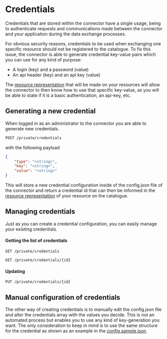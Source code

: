 # Credentials

Credentials that are stored within the connector have a single usage, being to authenticate requests and communications made between the connector and your application during the data exchange processes.

For obvious security reasons, credentials to be used when exchanging one specific resource should not be registered to the catalogue. To fix this issue, the connector is able to generate credential key-value pairs which you can use for any kind of purpose:

-   A login (key) and a password (value)
-   An api header (key) and an api key (value)

The [resource representation](./RESOURCE_REPRESENTATION.md) that will be made on your resources will allow the connector to then know how to use that specific key-value, as you will be able to state if it is a basic authentication, an api-key, etc.

## Generating a new credential

When logged in as an administrator to the connector you are able to generate new credentials.

```bash
POST /private/credentials
```

with the following payload

```json
{
    "type": "<string>",
    "key": "<string>",
    "value": "<string>"
}
```

This will store a new credential configuration inside of the config.json file of the connector and return a credential id that can then be informed in the [resource representation](./RESOURCE_REPRESENTATION.md) of your resource on the catalogue.

## Managing credentials

Just as you can create a credential configuration, you can easily manage your existing credentials.

#### Getting the list of credentials

```
GET /private/credentials
```

```
GET /private/credentials/{id}
```

#### Updating

```
PUT /private/credentials/{id}
```

## Manual configuration of credentials

The other way of creating credentials is to manually edit the config.json file and alter the credentials array with the values you decide. This is not an automated process but enables you to use any kind of key-generation you want. The only consideration to keep in mind is to use the same structure for the credential as shown as an example in the [config.sample.json](../src/config.sample.json).

